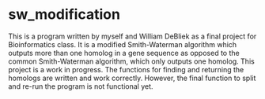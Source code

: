# sw_modification
This is a program written by myself and William DeBliek as a final project for Bioinformatics class. It is a modified Smith-Waterman algorithm which outputs more than one homolog in a gene sequence as opposed to the common Smith-Waterman algorithm, which only outputs one homolog. This project is a work in progress. The functions for finding and returning the homologs are written and work correctly. However, the final function to split and re-run the program is not functional yet.

